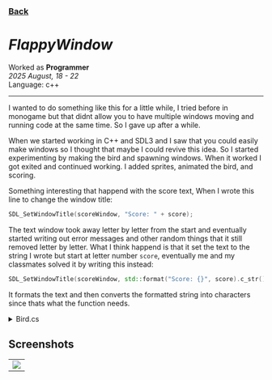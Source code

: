 <head>
  <title>FlappyWindow</title>
</head>

### [Back](..)
# *FlappyWindow*

Worked as **Programmer**    
*2025 August, 18 - 22*   
Language: c++    

---

I wanted to do something like this for a little while, I tried before in monogame but that didnt allow you to have multiple windows moving and running code at the same time. So I gave up after a while.

When we started working in C++ and SDL3 and I saw that you could easily make windows so I thought that maybe I could revive this idea. So I started experimenting by making the bird and spawning windows. When it worked I got exited and continued working. I added sprites, animated the bird, and scoring.

Something interesting that happend with the score text, When I wrote this line to change the window title:
```c++
SDL_SetWindowTitle(scoreWindow, "Score: " + score);
```
The text window took away letter by letter from the start and eventually started writing out error messages and other random things that it still removed letter by letter. What I think happend is that it set the text to the string I wrote but start at letter number <code>score</code>, eventually me and my classmates solved it by writing this instead:
```c++
SDL_SetWindowTitle(scoreWindow, std::format("Score: {}", score).c_str());
```
It formats the text and then converts the formatted string into characters since thats what the function needs.

<details>
<summary>Bird.cs</summary>
<pre>
<code>
void Bird::Tick()
{
	switch (game-&gt;gameState)
	{
	case Game::GameState::Start:
		Start();
		break;
	case Game::GameState::Playing:
		Playing();
		break;
	case Game::GameState::Dead:
		Dead();
		break;
	}
}

void Bird::Start()
{
	position-&gt;y = 0;
	velocity = 0;
	const bool* keys = SDL_GetKeyboardState(NULL);
	SDL_PumpEvents();
	if (keys[SDL_SCANCODE_SPACE])
	{
		game-&gt;SetGameState(Game::GameState::Playing);
		std::cout &lt;&lt; "Play" &lt;&lt; '\n';
	}

	CoordinateConverter::SetWindowWorldPositionCentered(window, *(position));
}

void Bird::Playing()
{
	const bool* keys = SDL_GetKeyboardState(NULL);
	SDL_PumpEvents();
	velocity += gravity * game-&gt;fdata.deltaTime;
	if (keys[SDL_SCANCODE_SPACE] && !flapped) {
		if (velocity &lt; 0)
		{
			velocity = flapPower;
		}
		else
		{
			velocity += flapPower * 0.75;
		}
		if (velocity &gt; maxVelocity) { velocity = maxVelocity; }
		flapped = true;
	}
	if (!keys[SDL_SCANCODE_SPACE]) { flapped = false; }

	if (position-&gt;y &gt; CoordinateConverter::worldHeight/2) //Ceiling handling
	{
 		velocity = 0;
		position-&gt;y = CoordinateConverter::worldHeight / 2;
	}
	else if (position-&gt;y &lt; -CoordinateConverter::worldHeight / 2) //Floor handling
	{
		game-&gt;SetGameState(Game::GameState::Dead);
	}

	position-&gt;y += velocity * game-&gt;fdata.deltaTime;
	CoordinateConverter::SetWindowWorldPositionCentered(window, *(position));
}

void Bird::Dead()
{
	const bool* keys = SDL_GetKeyboardState(NULL);
	SDL_PumpEvents();
	if (keys[SDL_SCANCODE_SPACE])
	{
		game-&gt;SetGameState(Game::GameState::Start);
		std::cout &lt;&lt; "Restart" &lt;&lt; '\n';
	}
}

Bird::Bird(Game* game)
{
	this-&gt;game = game;
	window = SDL_CreateWindow("Bird", 100, 100, 0);
}
</code>
</pre>
</details>

## Screenshots

<table>
  <tr>
    <td><img src="Images\Gameplay.gif" /></td>
  </tr>
</table>
